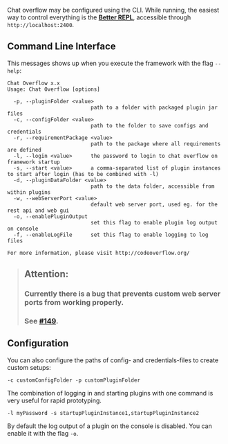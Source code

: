 Chat overflow may be configured using the CLI. While running, the easiest way to control everything is the [**Better REPL**](/docs/usage/Using-the-GUI.md), accessible through `http://localhost:2400`.

## Command Line Interface

This messages shows up when you execute the framework with the flag `--help`:

```
Chat Overflow x.x
Usage: Chat Overflow [options]

  -p, --pluginFolder <value>
                           path to a folder with packaged plugin jar files
  -c, --configFolder <value>
                           path to the folder to save configs and credentials
  -r, --requirementPackage <value>
                           path to the package where all requirements are defined
  -l, --login <value>      the password to login to chat overflow on framework startup
  -s, --start <value>      a comma-separated list of plugin instances to start after login (has to be combined with -l)
  -d, --pluginDataFolder <value>
                           path to the data folder, accessible from within plugins
  -w, --webServerPort <value>
                           default web server port, used eg. for the rest api and web gui
  -o, --enablePluginOutput
                           set this flag to enable plugin log output on console
  -f, --enableLogFile      set this flag to enable logging to log files

For more information, please visit http://codeoverflow.org/
```
> ## Attention:
> ### Currently there is a bug that prevents custom web server ports from working properly.
> ### See [#149](https://github.com/codeoverflow-org/chatoverflow/issues/149).

## Configuration

You can also configure the paths of config- and credentials-files to create custom setups:

```shell
-c customConfigFolder -p customPluginFolder
```

The combination of logging in and starting plugins with one command is very useful for rapid prototyping.

```shell
-l myPassword -s startupPluginInstance1,startupPluginInstance2
```

By default the log output of a plugin on the console is disabled. You can enable it with the flag `-o`.

